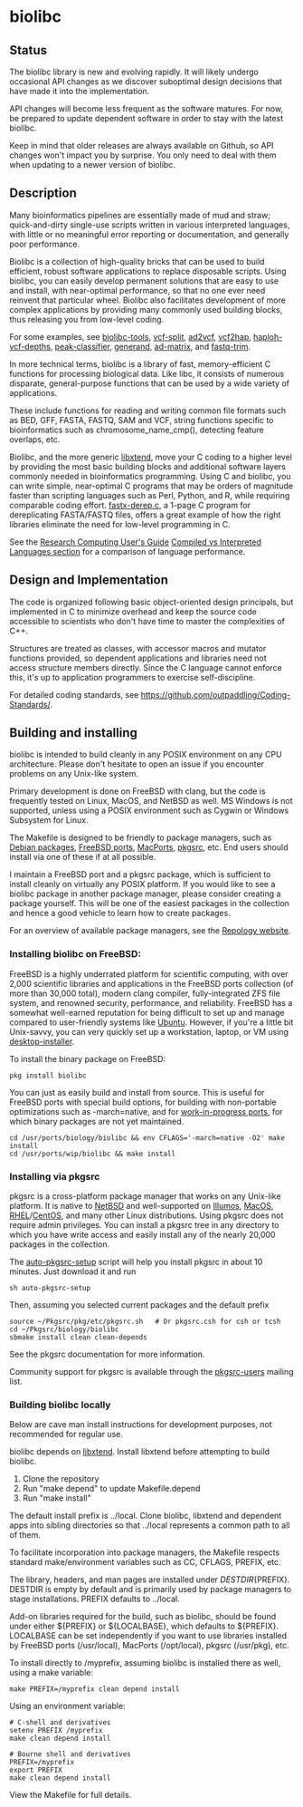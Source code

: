 # biolibc

## Status

The biolibc library is new and evolving rapidly.  It will likely undergo
occasional API changes as we discover suboptimal design
decisions that have made it into the implementation.

API changes will become less frequent as the software matures.
For now, be prepared to update dependent software in order to stay with
the latest biolibc.

Keep in mind that older releases are always available on Github, so API changes
won't impact you by surprise.  You only need to deal with them when
updating to a newer version of biolibc.

## Description

Many bioinformatics pipelines are essentially made of mud and straw;
quick-and-dirty single-use scripts written in various interpreted languages,
with little or no meaningful error reporting or documentation, and generally
poor performance.

Biolibc is a collection of high-quality bricks that can be used to build
efficient, robust software applications to replace disposable scripts.
Using biolibc, you can easily develop permanent solutions that are easy to
use and install, with near-optimal performance, so that no one ever need
reinvent that particular wheel.  Biolibc also facilitates development of
more complex applications by providing many commonly used building blocks,
thus releasing you from low-level coding.

For some examples, see
[biolibc-tools](https://github.com/auerlab/biolibc-tools),
[vcf-split](https://github.com/auerlab/vcf-split),
[ad2vcf](https://github.com/auerlab/ad2vcf),
[vcf2hap](https://github.com/auerlab/vcf2hap),
[haploh-vcf-depths](https://github.com/auerlab/haploh-vcf-depths),
[peak-classifier](https://github.com/auerlab/peak-classifier),
[generand](https://github.com/auerlab/generand),
[ad-matrix](https://github.com/auerlab/ad-matrix), and
[fastq-trim](https://github.com/auerlab/fastq-trim).

In more technical terms, biolibc is a library of fast, memory-efficient C
functions for processing biological data.  Like libc, it consists of numerous
disparate, general-purpose functions that can be used by a wide variety of
applications.

These include functions for reading and writing common file formats such as
BED, GFF, FASTA, FASTQ, SAM and VCF, string functions specific to
bioinformatics such as chromosome_name_cmp(), detecting feature overlaps,
etc.

Biolibc, and the more generic [libxtend](https://github.com/outpaddling/libxtend),
move your C coding to a higher level by providing the most basic
building blocks and additional software layers commonly needed in
bioinformatics programming.  Using C and biolibc, you can write simple,
near-optimal C programs that may be orders of magnitude faster than scripting
languages such as Perl, Python, and R, while requiring comparable coding effort.
[fastx-derep.c](https://github.com/auerlab/biolibc-tools/blob/main/fastx-derep.c),
a 1-page C program for dereplicating FASTA/FASTQ files, offers a great example
of how the right libraries eliminate the need for low-level programming in C.

See the
[Research Computing User's Guide](https://acadix.biz/publications.php)
[Compiled vs Interpreted Languages section](https://acadix.biz/RCUG/HTML/lang-selection.html#compiled-interpreted)
for a comparison of language performance.

## Design and Implementation

The code is organized following basic object-oriented design principals, but
implemented in C to minimize overhead and keep the source code accessible to
scientists who don't have time to master the complexities of C++.

Structures are treated as classes, with accessor macros and mutator functions
provided, so dependent applications and libraries need not access
structure members directly.  Since the C language cannot enforce this, it's
up to application programmers to exercise self-discipline.

For detailed coding standards, see
https://github.com/outpaddling/Coding-Standards/.

## Building and installing

biolibc is intended to build cleanly in any POSIX environment on
any CPU architecture.  Please
don't hesitate to open an issue if you encounter problems on any
Unix-like system.

Primary development is done on FreeBSD with clang, but the code is frequently
tested on Linux, MacOS, and NetBSD as well.  MS Windows is not supported,
unless using a POSIX environment such as Cygwin or Windows Subsystem for Linux.

The Makefile is designed to be friendly to package managers, such as
[Debian packages](https://www.debian.org/distrib/packages),
[FreeBSD ports](https://www.freebsd.org/ports/),
[MacPorts](https://www.macports.org/), [pkgsrc](https://pkgsrc.org/), etc.
End users should install via one of these if at all possible.

I maintain a FreeBSD port and a pkgsrc package, which is sufficient to install
cleanly on virtually any POSIX platform.  If you would like to see a
biolibc package in another package manager, please consider creating a package
yourself.  This will be one of the easiest packages in the collection and
hence a good vehicle to learn how to create packages.

For an overview of available package managers, see the
[Repology website](https://repology.org/).

### Installing biolibc on FreeBSD:

FreeBSD is a highly underrated platform for scientific computing, with over
2,000 scientific libraries and applications in the FreeBSD ports collection
(of more than 30,000 total), modern clang compiler, fully-integrated ZFS
file system, and renowned security, performance, and reliability.
FreeBSD has a somewhat well-earned reputation for being difficult to set up
and manage compared to user-friendly systems like [Ubuntu](https://ubuntu.com/).
However, if you're a little bit Unix-savvy, you can very quickly set up a
workstation, laptop, or VM using
[desktop-installer](http://www.acadix.biz/desktop-installer.php).

To install the binary package on FreeBSD:

```
pkg install biolibc
```

You can just as easily build and install from source.  This is useful for
FreeBSD ports with special build options, for building with non-portable
optimizations such as -march=native, and for 
[work-in-progress ports](https://github.com/outpaddling/freebsd-ports-wip),
for which binary packages are not yet maintained.

```
cd /usr/ports/biology/biolibc && env CFLAGS='-march=native -O2' make install
cd /usr/ports/wip/biolibc && make install
```

### Installing via pkgsrc

pkgsrc is a cross-platform package manager that works on any Unix-like
platform. It is native to [NetBSD](https://www.netbsd.org/) and well-supported
on [Illumos](https://illumos.org/), [MacOS](https://www.apple.com/macos/),
[RHEL](https://www.redhat.com)/[CentOS](https://www.centos.org/), and
many other Linux distributions.
Using pkgsrc does not require admin privileges.  You can install a pkgsrc
tree in any directory to which you have write access and easily install any
of the nearly 20,000 packages in the collection.

The
[auto-pkgsrc-setup](https://github.com/outpaddling/auto-admin/blob/master/User-scripts/auto-pkgsrc-setup)
script will help you install pkgsrc in about 10 minutes.  Just download it
and run

```
sh auto-pkgsrc-setup
```

Then, assuming you selected current packages and the default prefix

```
source ~/Pkgsrc/pkg/etc/pkgsrc.sh   # Or pkgsrc.csh for csh or tcsh
cd ~/Pkgsrc/biology/biolibc
sbmake install clean clean-depends
```

See the pkgsrc documentation for more information.

Community support for pkgsrc is available through the
[pkgsrc-users](http://netbsd.org/mailinglists) mailing list.

### Building biolibc locally

Below are cave man install instructions for development purposes, not
recommended for regular use.

biolibc depends on [libxtend](https://github.com/outpaddling/libxtend).
Install libxtend before attempting to build biolibc.

1. Clone the repository
2. Run "make depend" to update Makefile.depend
3. Run "make install"

The default install prefix is ../local.  Clone biolibc, libxtend and dependent
apps into sibling directories so that ../local represents a common path to all
of them.

To facilitate incorporation into package managers, the Makefile respects
standard make/environment variables such as CC, CFLAGS, PREFIX, etc.  

The library, headers, and man pages are installed under
${DESTDIR}${PREFIX}.  DESTDIR is empty by default and is primarily used by
package managers to stage installations.  PREFIX defaults to ../local.

Add-on libraries required for the build, such as biolibc, should be found
under either ${PREFIX} or ${LOCALBASE}, which defaults to ${PREFIX}.
LOCALBASE can be set independently if you want to use libraries installed
by FreeBSD ports (/usr/local), MacPorts (/opt/local), pkgsrc (/usr/pkg), etc.

To install directly to /myprefix, assuming biolibc is installed there as well,
using a make variable:

```
make PREFIX=/myprefix clean depend install
```

Using an environment variable:

```
# C-shell and derivatives
setenv PREFIX /myprefix
make clean depend install

# Bourne shell and derivatives
PREFIX=/myprefix
export PREFIX
make clean depend install
```

View the Makefile for full details.

